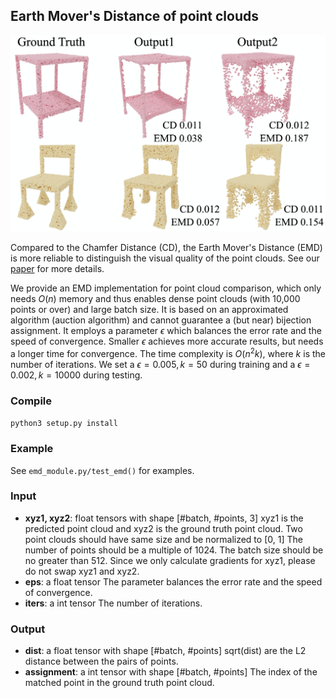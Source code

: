 ## Earth Mover's Distance of point clouds

![](/emd/CDEMD.png)

Compared to the Chamfer Distance (CD), the Earth Mover's Distance (EMD) is more reliable to distinguish the visual quality of the point clouds. See our [paper](http://cseweb.ucsd.edu/~mil070/projects/AAAI2020/paper.pdf) for more details. 

We provide an EMD implementation for point cloud comparison, which only needs $O(n)$ memory and thus enables dense point clouds (with 10,000 points or over) and large batch size. It is based on an approximated algorithm (auction algorithm) and cannot guarantee a (but near) bijection assignment. It employs a parameter $\epsilon$ which balances the error rate and the speed of convergence. Smaller $\epsilon$ achieves more accurate results, but needs a longer time for convergence. The time complexity is $O(n^2k)$, where $k$ is the number of iterations. We set a $\epsilon = 0.005, k = 50$ during training and a $\epsilon = 0.002, k = 10000$ during testing. 

### Compile
`python3 setup.py install`

### Example
See `emd_module.py/test_emd()` for examples.

### Input

- **xyz1, xyz2**: float tensors with shape [#batch, #points, 3]
  xyz1 is the predicted point cloud and xyz2 is the ground truth point cloud. 
  Two point clouds should have same size and be normalized to [0, 1]
  The number of points should be a multiple of 1024.
  The batch size should be no greater than 512.
  Since we only calculate gradients for xyz1, please do not swap xyz1 and xyz2.
- **eps**: a float tensor
  The parameter balances the error rate and the speed of convergence.
- **iters**: a int tensor
   The number of iterations.

### Output

- **dist**: a float tensor with shape [#batch, #points]
  sqrt(dist) are the L2 distance between the pairs of points.
- **assignment**: a int tensor with shape [#batch, #points]
  The index of the matched point in the ground truth point cloud.
